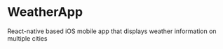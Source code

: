 # WeatherApp
React-native based iOS mobile app that displays weather information on multiple cities

